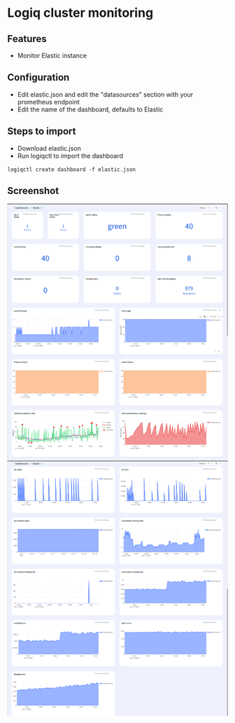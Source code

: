 # Logiq cluster monitoring

## Features
* Monitor Elastic instance

## Configuration

* Edit elastic.json and edit the "datasources" section with your prometheus endpoint
* Edit the name of the dashboard, defaults to Elastic

## Steps to import

* Download elastic.json
* Run logiqctl to import the dashboard

```
logiqctl create dashboard -f elastic.json
```

## Screenshot
![image info](./elastic-0.png)
![image info](./elastic-1.png)
